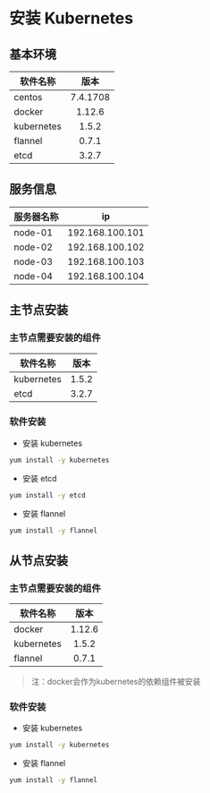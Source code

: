 # 安装 Kubernetes

## 基本环境

| 软件名称        | 版本           |
| ------------- |:-------------:|
| centos      | 7.4.1708 |
| docker      | 1.12.6   |
| kubernetes      | 1.5.2 |
| flannel      | 0.7.1    |
| etcd      | 3.2.7    |

## 服务信息
| 服务器名称       | ip           |
| ------------- |:-------------:|
| node-01      | 192.168.100.101 |
| node-02      | 192.168.100.102 |
| node-03      | 192.168.100.103 |
| node-04      | 192.168.100.104 |

## 主节点安装

### 主节点需要安装的组件

| 软件名称        | 版本           |
| ------------- |:-------------:|
| kubernetes      | 1.5.2 |
| etcd      | 3.2.7    |

### 软件安装
* 安装 kubernetes
``` bash
yum install -y kubernetes
```

* 安装 etcd
``` bash
yum install -y etcd
```

* 安装 flannel
``` bash
yum install -y flannel
```

## 从节点安装

### 主节点需要安装的组件

| 软件名称        | 版本           |
| ------------- |:-------------:|
| docker      | 1.12.6   |
| kubernetes      | 1.5.2 |
| flannel      | 0.7.1    |
> 注：docker会作为kubernetes的依赖组件被安装
### 软件安装
* 安装 kubernetes
``` bash
yum install -y kubernetes
```

* 安装 flannel
``` bash
yum install -y flannel
```


